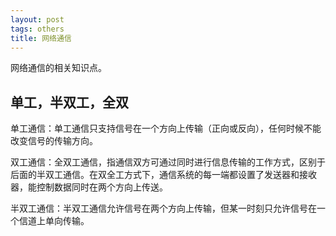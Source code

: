 ```yaml
---
layout: post
tags: others
title: 网络通信
---
```


网络通信的相关知识点。

## 单工，半双工，全双

单工通信：单工通信只支持信号在一个方向上传输（正向或反向），任何时候不能改变信号的传输方向。

双工通信：全双工通信，指通信双方可通过同时进行信息传输的工作方式，区别于后面的半双工通信。在双全工方式下，通信系统的每一端都设置了发送器和接收器，能控制数据同时在两个方向上传送。

半双工通信：半双工通信允许信号在两个方向上传输，但某一时刻只允许信号在一个信道上单向传输。
